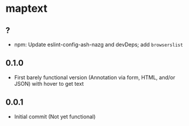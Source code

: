# maptext

## ?

- npm: Update eslint-config-ash-nazg and devDeps; add `browserslist`

## 0.1.0

- First barely functional version (Annotation via form, HTML, and/or JSON)
    with hover to get text

## 0.0.1

- Initial commit (Not yet functional)
